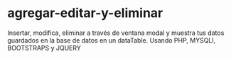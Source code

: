 # agregar-editar-y-eliminar
Insertar, modifica, eliminar  a través de ventana modal  y muestra tus datos guardados en la base de datos en un dataTable. Usando PHP, MYSQLI, BOOTSTRAPS y  JQUERY
